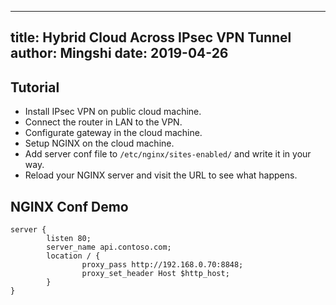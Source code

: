 ----
title: Hybrid Cloud Across IPsec VPN Tunnel
author: Mingshi
date: 2019-04-26
---
## Tutorial

- Install IPsec VPN on public cloud machine.
- Connect the router in LAN to the VPN.
- Configurate gateway in the cloud machine.
- Setup NGINX on the cloud machine.
- Add server conf file to `/etc/nginx/sites-enabled/` and write it in your way.
- Reload your NGINX server and visit the URL to see what happens.

## NGINX Conf Demo

```
server {
        listen 80;
        server_name api.contoso.com;
        location / {
                proxy_pass http://192.168.0.70:8848;
                proxy_set_header Host $http_host;
        }
}
```
